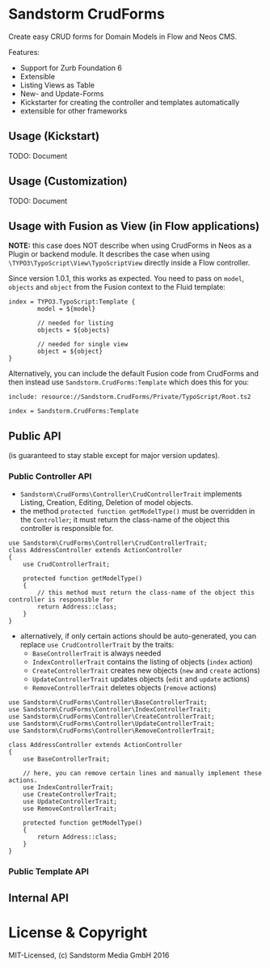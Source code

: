 # Sandstorm CrudForms

Create easy CRUD forms for Domain Models in Flow and Neos CMS.

Features:
- Support for Zurb Foundation 6
- Extensible
- Listing Views as Table
- New- and Update-Forms
- Kickstarter for creating the controller and templates automatically
- extensible for other frameworks

## Usage (Kickstart)
TODO: Document

## Usage (Customization)
TODO: Document

## Usage with Fusion as View (in Flow applications)

**NOTE:** this case does NOT describe when using CrudForms in Neos as a Plugin or backend module. It describes
          the case when using `\TYPO3\TypoScript\View\TypoScriptView` directly inside a Flow controller.

Since version 1.0.1, this works as expected. You need to pass on `model`, `objects` and `object` from the Fusion
context to the Fluid template:

```
index = TYPO3.TypoScript:Template {
        model = ${model}

        // needed for listing
        objects = ${objects}

        // needed for single view
        object = ${object}
}
```

Alternatively, you can include the default Fusion code from CrudForms and then instead use `Sandstorm.CrudForms:Template`
which does this for you:

```
include: resource://Sandstorm.CrudForms/Private/TypoScript/Root.ts2

index = Sandstorm.CrudForms:Template
```

## Public API

(is guaranteed to stay stable except for major version updates).

### Public Controller API

- `Sandstorm\CrudForms\Controller\CrudControllerTrait` implements Listing, Creation, Editing, Deletion of model objects.
- the method `protected function getModelType()` must be overridden in the `Controller`; it must return the class-name
  of the object this controller is responsible for.

```
use Sandstorm\CrudForms\Controller\CrudControllerTrait;
class AddressController extends ActionController
{
    use CrudControllerTrait;

    protected function getModelType()
    {
        // this method must return the class-name of the object this controller is responsible for
        return Address::class;
    }
}
```

- alternatively, if only certain actions should be auto-generated, you can replace `use CrudControllerTrait` by the traits:
    - `BaseControllerTrait` is always needed
    - `IndexControllerTrait` contains the listing of objects (`index` action)
    - `CreateControllerTrait` creates new objects (`new` and `create` actions)
    - `UpdateControllerTrait` updates objects (`edit` and `update` actions)
    - `RemoveControllerTrait` deletes objects (`remove` actions)
  

```
use Sandstorm\CrudForms\Controller\BaseControllerTrait;
use Sandstorm\CrudForms\Controller\IndexControllerTrait;
use Sandstorm\CrudForms\Controller\CreateControllerTrait;
use Sandstorm\CrudForms\Controller\UpdateControllerTrait;
use Sandstorm\CrudForms\Controller\RemoveControllerTrait;

class AddressController extends ActionController
{
    use BaseControllerTrait;
    
    // here, you can remove certain lines and manually implement these actions.
    use IndexControllerTrait;
    use CreateControllerTrait;
    use UpdateControllerTrait;
    use RemoveControllerTrait;

    protected function getModelType()
    {
        return Address::class;
    }
}
```

### Public Template API




## Internal API

# License & Copyright

MIT-Licensed, (c) Sandstorm Media GmbH 2016
